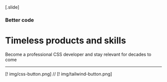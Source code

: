 [.slide]
  ### Better code
  # Timeless products and skills
  Become a professional CSS developer and stay relevant for decades to come

  ---

  [! img/css-button.png]
  // [! img/tailwind-button.png]